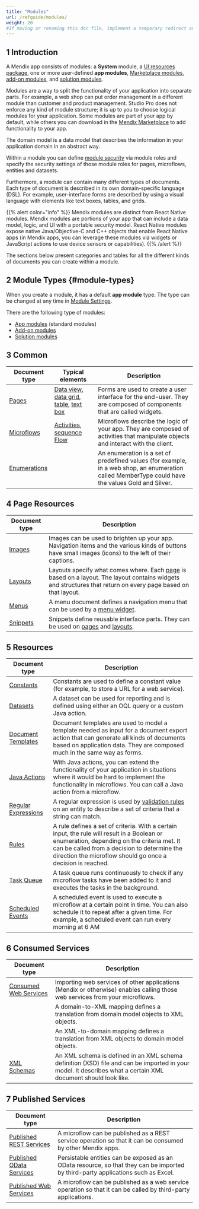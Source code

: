 ```yaml
---
title: "Modules"
url: /refguide/modules/
weight: 20
#If moving or renaming this doc file, implement a temporary redirect and let the respective team know they should update the URL in the product. See Mapping to Products for more details.
---
```


## 1 Introduction

A Mendix app consists of modules: a **System** module, a [UI resources package](/refguide/ui-resources-package/), one or more user-defined **app modules**, [Marketplace modules](/appstore/modules/), [add-on modules](/refguide/configure-add-on-and-solution-modules/), and [solution modules](/refguide/configure-add-on-and-solution-modules/). 

Modules are a way to split the functionality of your application into separate parts. For example, a web shop can put order management in a different module than customer and product management. Studio Pro does not enforce any kind of module structure; it is up to you to choose logical modules for your application. Some modules are part of your app by default, while others you can download in the [Mendix Marketplace](https://marketplace.mendix.com/) to add functionality to your app.

The domain model is a data model that describes the information in your application domain in an abstract way.

Within a module you can define [module security](/refguide/module-security/) via module roles and specify the security settings of those module roles for pages, microflows, entities and datasets.

Furthermore, a module can contain many different types of documents. Each type of document is described in its own domain-specific language (DSL). For example, user-interface forms are described by using a visual language with elements like text boxes, tables, and grids.

{{% alert color="info" %}}
Mendix modules are distinct from React Native modules. Mendix modules are portions of your app that can include a data model, logic, and UI with a portable security model. React Native modules expose native Java/Objective-C and C++ objects that enable React Native apps (in Mendix apps, you can leverage these modules via widgets or JavaScript actions to use device sensors or capabilities).
{{% /alert %}}

The sections below present categories and tables for all the different kinds of documents you can create within a module.

## 2 Module Types {#module-types}

When you create a module, it has a default **app module** type. The type can be changed at any time in [Module Settings](/refguide/module-settings/). 

There are the following type of modules:

* [App modules](/refguide/module-settings/#app-module) (standard modules)
* [Add-on modules](/refguide/module-settings/#add-on-module) 
* [Solution modules](/refguide/module-settings/#solution-module)

## 3 Common

| Document type | Typical elements | Description |
| --- | --- | --- |
| [Pages](/refguide/pages/) | [Data view](/refguide/data-view/), [data grid](/refguide/data-grid/), [table](/refguide/table/), [text box](/refguide/text-box/) | Forms are used to create a user interface for the end-user. They are composed of components that are called widgets. |
| [Microflows](/refguide/microflows/) | [Activities](/refguide/activities/), [sequence Flow](/refguide/sequence-flow/) | Microflows describe the logic of your app. They are composed of activities that manipulate objects and interact with the client. |
| [Enumerations](/refguide/enumerations/) |   | An enumeration is a set of predefined values (for example, in a web shop, an enumeration called MemberType could have the values Gold and Silver. |

## 4 Page Resources

| Document type | Description |
| --- | --- |
| [Images](/refguide/images/) | Images can be used to brighten up your app. Navigation items and the various kinds of buttons have small images (icons) to the left of their captions. |
| [Layouts](/refguide/layout/) | Layouts specify what comes where. Each  [page](/refguide/page/) is based on a layout. The layout contains widgets and structures that return on every page based on that layout.  |
| [Menus](/refguide/menu/) | A menu document defines a navigation menu that can be used by a [menu widget](/refguide/menu-widgets/). |
| [Snippets](/refguide/snippet/) | Snippets define reusable interface parts. They can be used on  [pages](/refguide/page/) and  [layouts](/refguide/layout/). |

## 5 Resources

| Document type | Description |
| --- | --- |
| [Constants](/refguide/constants/) | Constants are used to define a constant value (for example, to store a URL for a web service). |
| [Datasets](/refguide/data-sets/) | A dataset can be used for reporting and is defined using either an OQL query or a custom Java action. |
| [Document Templates](/refguide/document-templates/) | Document templates are used to model a template needed as input for a document export action that can generate all kinds of documents based on application data. They are composed much in the same way as forms. |
| [Java Actions](/refguide/java-actions/) | With Java actions, you can extend the functionality of your application in situations where it would be hard to implement the functionality in microflows. You can call a Java action from a microflow. |
| [Regular Expressions](/refguide/regular-expressions/) | A regular expression is used by [validation rules](/refguide/validation-rules/) on an entity to describe a set of criteria that a string can match. |
| [Rules](/refguide/rules/) | A rule defines a set of criteria. With a certain input, the rule will result in a Boolean or enumeration, depending on the criteria met. It can be called from a decision to determine the direction the microflow should go once a decision is reached. |
| [Task Queue](/refguide/task-queue/) | A task queue runs continuously to check if any microflow tasks have been added to it and executes the tasks in the background. |
| [Scheduled Events](/refguide/scheduled-events/) | A scheduled event is used to execute a microflow at a certain point in time. You can also schedule it to repeat after a given time. For example, a scheduled event can run every morning at 6 AM |

## 6 Consumed Services

| Document type | Description |
| --- | --- |
| [Consumed Web Services](/refguide/consumed-web-services/) | Importing web services of other applications (Mendix or otherwise) enables calling those web services from your microflows. |
|  | A domain-to-XML mapping defines a translation from domain model objects to XML objects. |
|  | An XML-to-domain mapping defines a translation from XML objects to domain model objects. |
| [XML Schemas](/refguide/xml-schemas/) | An XML schema is defined in an XML schema definition (XSD) file and can be imported in your model. It describes what a certain XML document should look like. |

## 7 Published Services

| Document type | Description |
| --- | --- |
| [Published REST Services](/refguide/published-rest-services/) | A microflow can be published as a REST service operation so that it can be consumed by other Mendix apps. |
| [Published OData Services](/refguide/published-odata-services/) | Persistable entities can be exposed as an OData resource, so that they can be imported by third-party applications such as Excel. |
| [Published Web Services](/refguide/published-web-services/) | A microflow can be published as a web service operation so that it can be called by third-party applications. |
